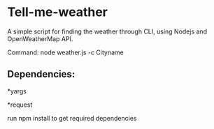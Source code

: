 # Tell-me-weather
A simple script for finding the weather through CLI, using Nodejs and OpenWeatherMap API.

Command: node weather.js -c Cityname

## Dependencies:
  *yargs
  
  *request
  
  run npm install to get required dependencies
